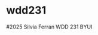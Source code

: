# wdd231

#2025 Silvia Ferran WDD 231 BYUI



<!-- essential meta tags

<!--
<meta property="og:title" content="European Travel Destinations">
<meta property="og:type" content="article" />
<meta property="og:image" content="http://euro-travel-example.com/thumbnail.jpg">
<meta property="og:url" content="http://euro-travel-example.com/index.htm">
<meta name="twitter:card" content="summary_large_image">

<!--  Non-Essential, But Recommended 
<meta property="og:description" content="Offering tour packages for individuals or groups.">
<meta property="og:site_name" content="European Travel, Inc.">
<meta name="twitter:image:alt" content="Alt text for image">

<!--  Non-Essential, But Required for Analytics 
<meta property="fb:app_id" content="your_app_id" />
<meta name="twitter:site" content="@website-username">




<! -- 
<meta property="og:url"                content="http://www.nytimes.com/2015/02/19/arts/international/when-great-minds-dont-think-alike.html" />
<meta property="og:type"               content="article" />
<meta property="og:title"              content="When Great Minds Don’t Think Alike" />
<meta property="og:description"        content="How much does culture influence creative thinking?" />
<meta property="og:image"              content="http://static01.nyt.com/images/2015/02/19/arts/international/19iht-btnumbers19A/19iht-btnumbers19A-facebookJumbo-v2.jpg" />



